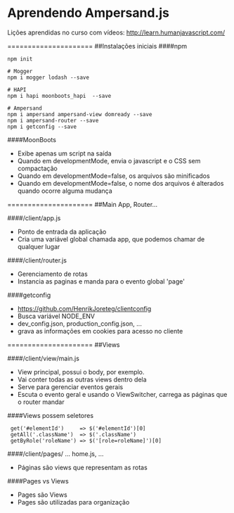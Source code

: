 Aprendendo Ampersand.js
=======================
Lições aprendidas no curso com vídeos: http://learn.humanjavascript.com/



=====================
##Instalações iniciais
####npm
```
npm init

# Mogger
npm i mogger lodash --save

# HAPI
npm i hapi moonboots_hapi  --save

# Ampersand
npm i ampersand ampersand-view domready --save
npm i ampersand-router --save
npm i getconfig --save

```

####MoonBoots
 - Exibe apenas um script na saída
 - Quando em developmentMode, envia o javascript e o CSS sem compactação
 - Quando em developmentMode=false, os arquivos são minificados
 - Quando em developmentMode=false, o nome dos arquivos é alterados quando ocorre alguma mudança



=====================
##Main App, Router...

####/client/app.js
 - Ponto de entrada da aplicação
 - Cria uma variável global chamada app, que podemos chamar de qualquer lugar

####/client/router.js
 - Gerenciamento de rotas
 - Instancia as paginas e manda para o evento global 'page'

####getconfig
 - https://github.com/HenrikJoreteg/clientconfig
 - Busca variável NODE_ENV
 - dev_config.json, production_config.json, ...
 - grava as informações em cookies para acesso no cliente






=====================
##Views

####/client/view/main.js
 - View principal, possui o body, por exemplo.
 - Vai conter todas as outras views dentro dela
 - Serve para gerenciar eventos gerais
 - Escuta o evento geral e usando o ViewSwitcher, carrega as páginas que o router mandar

####Views possem seletores
```
 get('#elementId')     => $('#elementId')[0]
 getAll('.className')  => $('.className')
 getByRole('roleName') => $('[role=roleName]')[0]
```

####/client/pages/ ... home.js, ...
 - Páginas são views que representam as rotas

####Pages vs Views
 - Pages são Views
 - Pages são utilizadas para organização

